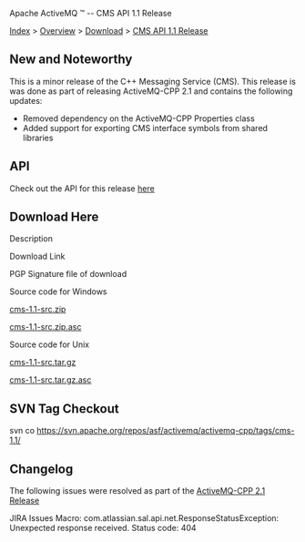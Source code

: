 Apache ActiveMQ ™ -- CMS API 1.1 Release 

[Index](index.html) > [Overview](overview.html) > [Download](download.html) > [CMS API 1.1 Release](cms-api-11-release.html)

New and Noteworthy
------------------

This is a minor release of the C++ Messaging Service (CMS). This release is was done as part of releasing ActiveMQ-CPP 2.1 and contains the following updates:

*   Removed dependency on the ActiveMQ-CPP Properties class
*   Added support for exporting CMS interface symbols from shared libraries

API
---

Check out the API for this release [here](http://activemq.apache.org/cms/api_docs/cms-1.1)

Download Here
-------------

Description

Download Link

PGP Signature file of download

Source code for Windows

[cms-1.1-src.zip](http://www.apache.org/dyn/closer.cgi/activemq/activemq-cpp/source/cms-1.1-src.zip)

[cms-1.1-src.zip.asc](http://www.apache.org/dist/activemq/activemq-cpp/source/cms-1.1-src.zip.asc)

Source code for Unix

[cms-1.1-src.tar.gz](http://www.apache.org/dyn/closer.cgi/activemq/activemq-cpp/source/cms-1.1-src.tar.gz)

[cms-1.1-src.tar.gz.asc](http://www.apache.org/dist/activemq/activemq-cpp/source/cms-1.1-src.tar.gz.asc)

SVN Tag Checkout
----------------

svn co https://svn.apache.org/repos/asf/activemq/activemq-cpp/tags/cms-1.1/

Changelog
---------

The following issues were resolved as part of the [ActiveMQ-CPP 2.1 Release](activemq-cpp-21-release.html)  

JIRA Issues Macro: com.atlassian.sal.api.net.ResponseStatusException: Unexpected response received. Status code: 404

 

